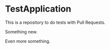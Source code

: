 # TestApplication

This is a repository to do tests with Pull Requests.

Something new.

Even more something.